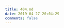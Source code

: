 ```yaml
---
title: 404.md
date: 2019-04-27 20:04:29
comments: false
---
```


<script type="text/javascript" src="//qzonestyle.gtimg.cn/qzone/hybrid/app/404/search_children.js" charset="utf-8" homePageUrl="/" homePageName="回到我的主页"></script>
